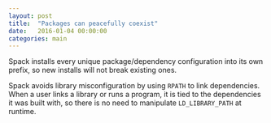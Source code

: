 ```yaml
---
layout: post
title:  "Packages can peacefully coexist"
date:   2016-01-04 00:00:00
categories: main
---
```


Spack installs every unique package/dependency configuration into its own
prefix, so new installs will not break existing ones.

Spack avoids library misconfiguration by using `RPATH` to link dependencies.
When a user links a library or runs a program, it is tied to the dependencies
it was built with, so there is no need to manipulate `LD_LIBRARY_PATH` at
runtime.
